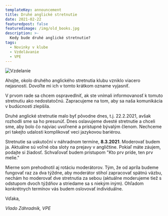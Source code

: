 ```yaml
---
templateKey: announcement
title: Druhé anglické stretnutie
date: 2021-02-22
featuredpost: false
featuredimage: /img/old_books.jpg
description: >-
  Kedy bude druhé anglické stretnutie?
tags:
  - Novinky v klube
  - Vzdelávanie
  - VPE
---
```

![Vzdelanie](/img/old_books.jpg)

Ahojte,
okolo druhého anglického stretnutia klubu vzniklo viacero nejasností. Dovoľte mi ich v tomto krátkom ozname vyjasniť.

V prvom rade sa chcem ospravedlniť, ak ste vnímali informovanosť k tomuto stretnutiu ako nedostatočnú. Zapracujeme na tom, aby sa naša komunikácia v budúcnosti zlepšila.

Druhé anglické stretnutie malo byť pôvodne dnes, t.j. 22.2.2021, avšak rozhodli sme sa ho presunúť. Dnes oslavujeme dvesté stretnutie a chceli sme, aby bolo čo najviac uvoľnené a prístupné bývalým členom. Nechceme pri takejto udalosti komplikovať veci jazykovou bariérou.

Stretnutie sa uskutoční v náhradnom termíne, **8.3.2021**. Moderovať budem ja. Aktuálne sú voľné oba sloty na prejavy v angličtine. Pokiaľ máte záujem, podajte si žiadosť. Schvaľovať budem prístupom "Kto prv príde, ten prv melie."

Mierne som prehodnotil aj rotáciu moderátorov. Tým, že od apríla budeme fungovať raz za dva týždne, aby moderátor stihol zapracovať spätnú väzbu, nechám ho moderovať dve stretnutia za sebou (aktuálne moderujeme tiež s odstupom dvoch týždňov a striedame sa s niekým iným). Ohľadom konkrétnych termínov vás budem oslovovať individuálne.

Vďaka,

*Vlado Záhradník, VPE*